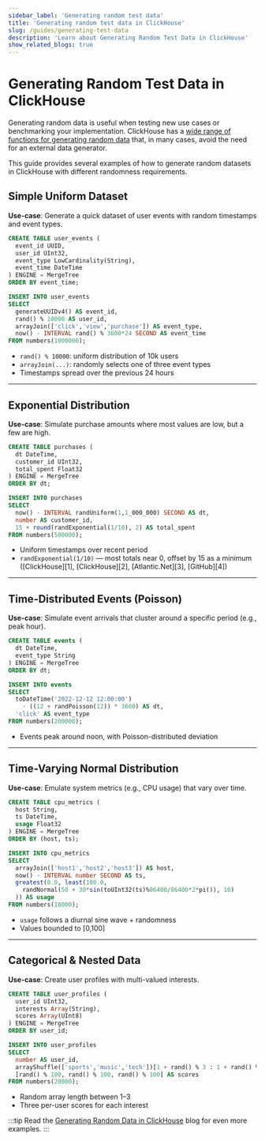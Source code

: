 ```yaml
---
sidebar_label: 'Generating random test data'
title: 'Generating random test data in ClickHouse'
slug: /guides/generating-test-data
description: 'Learn about Generating Random Test Data in ClickHouse'
show_related_blogs: true
---
```


# Generating Random Test Data in ClickHouse

Generating random data is useful when testing new use cases or benchmarking your implementation. ClickHouse has a [wide range of functions for generating random data](/sql-reference/functions/random-functions) that, in many cases, avoid the need for an external data generator.

This guide provides several examples of how to generate random datasets in ClickHouse with different randomness requirements.

## Simple Uniform Dataset

**Use-case**: Generate a quick dataset of user events with random timestamps and event types.

```sql
CREATE TABLE user_events (
  event_id UUID,
  user_id UInt32,
  event_type LowCardinality(String),
  event_time DateTime
) ENGINE = MergeTree
ORDER BY event_time;

INSERT INTO user_events
SELECT
  generateUUIDv4() AS event_id,
  rand() % 10000 AS user_id,
  arrayJoin(['click','view','purchase']) AS event_type,
  now() - INTERVAL rand() % 3600*24 SECOND AS event_time
FROM numbers(1000000);
```

* `rand() % 10000`: uniform distribution of 10k users
* `arrayJoin(...)`: randomly selects one of three event types
* Timestamps spread over the previous 24 hours

---

## Exponential Distribution

**Use-case**: Simulate purchase amounts where most values are low, but a few are high.

```sql
CREATE TABLE purchases (
  dt DateTime,
  customer_id UInt32,
  total_spent Float32
) ENGINE = MergeTree
ORDER BY dt;

INSERT INTO purchases
SELECT
  now() - INTERVAL randUniform(1,1_000_000) SECOND AS dt,
  number AS customer_id,
  15 + round(randExponential(1/10), 2) AS total_spent
FROM numbers(500000);
```

* Uniform timestamps over recent period
* `randExponential(1/10)` — most totals near 0, offset by 15 as a minimum ([ClickHouse][1], [ClickHouse][2], [Atlantic.Net][3], [GitHub][4])

---

## Time-Distributed Events (Poisson)

**Use-case**: Simulate event arrivals that cluster around a specific period (e.g., peak hour).

```sql
CREATE TABLE events (
  dt DateTime,
  event_type String
) ENGINE = MergeTree
ORDER BY dt;

INSERT INTO events
SELECT
  toDateTime('2022-12-12 12:00:00')
    - ((12 + randPoisson(12)) * 3600) AS dt,
  'click' AS event_type
FROM numbers(200000);
```

* Events peak around noon, with Poisson-distributed deviation

---

## Time-Varying Normal Distribution

**Use-case**: Emulate system metrics (e.g., CPU usage) that vary over time.

```sql
CREATE TABLE cpu_metrics (
  host String,
  ts DateTime,
  usage Float32
) ENGINE = MergeTree
ORDER BY (host, ts);

INSERT INTO cpu_metrics
SELECT
  arrayJoin(['host1','host2','host3']) AS host,
  now() - INTERVAL number SECOND AS ts,
  greatest(0.0, least(100.0,
    randNormal(50 + 30*sin(toUInt32(ts)%86400/86400*2*pi()), 10)
  )) AS usage
FROM numbers(10000);
```

* `usage` follows a diurnal sine wave + randomness
* Values bounded to \[0,100]

---

## Categorical & Nested Data

**Use-case**: Create user profiles with multi-valued interests.

```sql
CREATE TABLE user_profiles (
  user_id UInt32,
  interests Array(String),
  scores Array(UInt8)
) ENGINE = MergeTree
ORDER BY user_id;

INSERT INTO user_profiles
SELECT
  number AS user_id,
  arrayShuffle(['sports','music','tech'])[1 + rand() % 3 : 1 + rand() % 3] AS interests,
  [rand() % 100, rand() % 100, rand() % 100] AS scores
FROM numbers(20000);
```

* Random array length between 1–3
* Three per-user scores for each interest

:::tip
Read the [Generating Random Data in ClickHouse](https://clickhouse.com/blog/generating-random-test-distribution-data-for-clickhouse) blog for even more examples.
:::